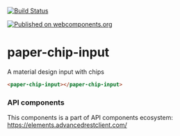 [![Build Status](https://travis-ci.org/advanced-rest-client/api-url-data-model.svg?branch=stage)](https://travis-ci.org/advanced-rest-client/paper-chip-input)

[![Published on webcomponents.org](https://img.shields.io/badge/webcomponents.org-published-blue.svg)](https://www.webcomponents.org/element/advanced-rest-client/paper-chip-input)

# paper-chip-input

A material design input with chips

<!---
```
<custom-element-demo>
  <template>
    <link rel="import" href="paper-chip-input.html">
    <next-code-block></next-code-block>
  </template>
</custom-element-demo>
```
-->

```html
<paper-chip-input></paper-chip-input>
```

### API components

This components is a part of API components ecosystem: https://elements.advancedrestclient.com/

